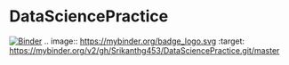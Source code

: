# DataSciencePractice
[![Binder](https://mybinder.org/badge_logo.svg)](https://mybinder.org/v2/gh/Srikanthg453/DataSciencePractice.git/master)
.. image:: https://mybinder.org/badge_logo.svg
 :target: https://mybinder.org/v2/gh/Srikanthg453/DataSciencePractice.git/master
